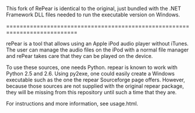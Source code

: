 This fork of RePear is identical to the original, just bundled with the .NET Framework DLL files needed to run the executable version on Windows.

===========================================================================

rePear is a tool that allows using an Apple iPod audio player without iTunes. The user can manage the audio files on the iPod with a normal file manager and rePear takes care that they can be played on the device.

To use these sources, one needs Python. repear is known to work with Python 2.5 and 2.6. Using py2exe, one could easily create a Windows executable such as the one the repear Sourceforge page offers. However, because those sources are not supplied with the original repear package, they will be missing from this repository until such a time that they are.

For instructions and more information, see usage.html.

